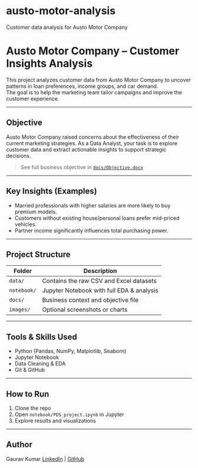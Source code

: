 # austo-motor-analysis
Customer data analysis for Austo Motor Company

# Austo Motor Company – Customer Insights Analysis

This project analyzes customer data from Austo Motor Company to uncover patterns in loan preferences, income groups, and car demand.  
The goal is to help the marketing team tailor campaigns and improve the customer experience.

---

## Objective
Austo Motor Company raised concerns about the effectiveness of their current marketing strategies. As a Data Analyst, your task is to explore customer data and extract actionable insights to support strategic decisions.

> See full business objective in [`docs/Objective.docx`](docs/Objective.docx)

---

## Key Insights (Examples)
- Married professionals with higher salaries are more likely to buy premium models.
- Customers without existing house/personal loans prefer mid-priced vehicles.
- Partner income significantly influences total purchasing power.

---

## Project Structure

| Folder        | Description                              |
|---------------|------------------------------------------|
| `data/`       | Contains the raw CSV and Excel datasets  |
| `notebook/`   | Jupyter Notebook with full EDA & analysis |
| `docs/`       | Business context and objective file       |
| `images/`     | Optional screenshots or charts            |

---

## Tools & Skills Used
- Python (Pandas, NumPy, Matplotlib, Seaborn)
- Jupyter Notebook
- Data Cleaning & EDA
- Git & GitHub

---

## How to Run
1. Clone the repo
2. Open `notebook/PDS_project.ipynb` in Jupyter
3. Explore results and visualizations

---

## Author
Gaurav Kumar 
[LinkedIn](https://www.linkedin.com/in/YOURNAME) | [GitHub](https://github.com/YOURUSERNAME)
